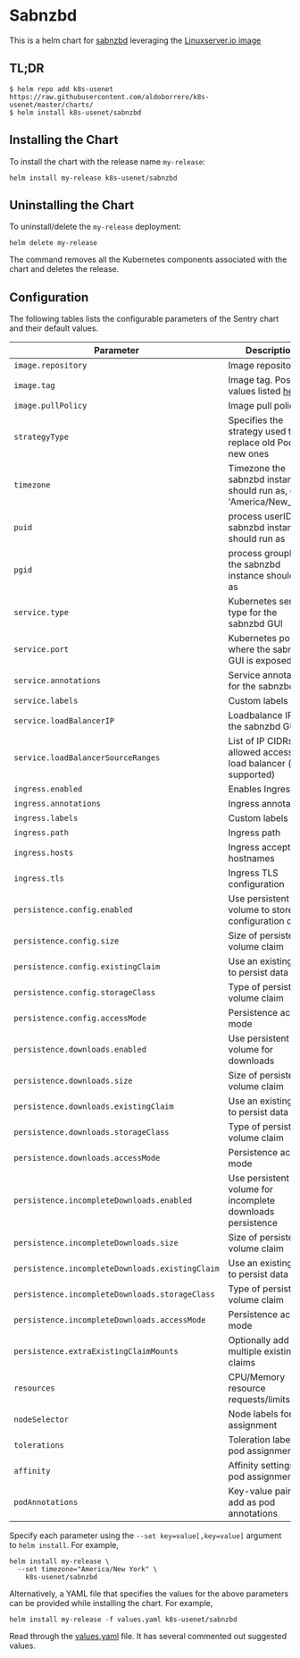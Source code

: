# Sabnzbd

This is a helm chart for [sabnzbd](https://sabnzbd.org/) leveraging the [Linuxserver.io image](https://hub.docker.com/r/linuxserver/sabnzbd/)

## TL;DR

```shell
$ helm repo add k8s-usenet https://raw.githubusercontent.com/aldoborrero/k8s-usenet/master/charts/
$ helm install k8s-usenet/sabnzbd
```

## Installing the Chart

To install the chart with the release name `my-release`:

```console
helm install my-release k8s-usenet/sabnzbd
```

## Uninstalling the Chart

To uninstall/delete the `my-release` deployment:

```console
helm delete my-release
```

The command removes all the Kubernetes components associated with the chart and deletes the release.

## Configuration

The following tables lists the configurable parameters of the Sentry chart and their default values.

| Parameter                              | Description                                                                                   | Default               |
| -------------------------------------- | --------------------------------------------------------------------------------------------- | --------------------- |
| `image.repository`                     | Image repository                                                                              | `linuxserver/sabnzbd` |
| `image.tag`                            | Image tag. Possible values listed [here](https://hub.docker.com/r/linuxserver/sabnzbd/tags/). | `latest`        |
| `image.pullPolicy`                     | Image pull policy                                                                             | `Always`              |
| `strategyType`                         | Specifies the strategy used to replace old Pods by new ones                                   | `Recreate`            |
| `timezone`                             | Timezone the sabnzbd instance should run as, e.g. 'America/New_York'                          | `UTC`                 |
| `puid`                                 | process userID the sabnzbd instance should run as                                             | `1001`                |
| `pgid`                                 | process groupID the sabnzbd instance should run as                                            | `1001`                |
| `service.type`                         | Kubernetes service type for the sabnzbd GUI                                                   | `ClusterIP`           |
| `service.port`                         | Kubernetes port where the sabnzbd GUI is exposed                                              | `8080`                |
| `service.annotations`                  | Service annotations for the sabnzbd GUI                                                       | `{}`                  |
| `service.labels`                       | Custom labels                                                                                 | `{}`                  |
| `service.loadBalancerIP`               | Loadbalance IP for the sabnzbd GUI                                                            | `{}`                  |
| `service.loadBalancerSourceRanges`     | List of IP CIDRs allowed access to load balancer (if supported)                               | None                  |
| `ingress.enabled`                      | Enables Ingress                                                                               | `false`               |
| `ingress.annotations`                  | Ingress annotations                                                                           | `{}`                  |
| `ingress.labels`                       | Custom labels                                                                                 | `{}`                  |
| `ingress.path`                         | Ingress path                                                                                  | `/`                   |
| `ingress.hosts`                        | Ingress accepted hostnames                                                                    | `sabnzbd.local`       |
| `ingress.tls`                          | Ingress TLS configuration                                                                     | `[]`                  |
| `persistence.config.enabled`           | Use persistent volume to store configuration data                                             | `true`                |
| `persistence.config.size`              | Size of persistent volume claim                                                               | `1Gi`                 |
| `persistence.config.existingClaim`     | Use an existing PVC to persist data                                                           | `nil`                 |
| `persistence.config.storageClass`      | Type of persistent volume claim                                                               | `-`                   |
| `persistence.config.accessMode`        | Persistence access mode                                                                       | `ReadWriteOnce`       |
| `persistence.downloads.enabled`        | Use persistent volume for downloads                                                           | `true`                |
| `persistence.downloads.size`           | Size of persistent volume claim                                                               | `10Gi`                |
| `persistence.downloads.existingClaim`  | Use an existing PVC to persist data                                                           | `nil`                 |
| `persistence.downloads.storageClass`   | Type of persistent volume claim                                                               | `-`                   |
| `persistence.downloads.accessMode`     | Persistence access mode                                                                       | `ReadWriteOnce`       |
| `persistence.incompleteDownloads.enabled`               | Use persistent volume for incomplete downloads persistence                                                 | `true`                |
| `persistence.incompleteDownloads.size`                  | Size of persistent volume claim                                                               | `10Gi`                |
| `persistence.incompleteDownloads.existingClaim`         | Use an existing PVC to persist data                                                           | `nil`                 |
| `persistence.incompleteDownloads.storageClass`          | Type of persistent volume claim                                                               | `-`                   |
| `persistence.incompleteDownloads.accessMode`            | Persistence access mode                                                                       | `ReadWriteOnce`       |
| `persistence.extraExistingClaimMounts` | Optionally add multiple existing claims                                                       | `[]`                  |
| `resources`                            | CPU/Memory resource requests/limits                                                           | `{}`                  |
| `nodeSelector`                         | Node labels for pod assignment                                                                | `{}`                  |
| `tolerations`                          | Toleration labels for pod assignment                                                          | `[]`                  |
| `affinity`                             | Affinity settings for pod assignment                                                          | `{}`                  |
| `podAnnotations`                       | Key-value pairs to add as pod annotations                                                     | `{}`                  |

Specify each parameter using the `--set key=value[,key=value]` argument to `helm install`. For example,

```console
helm install my-release \
  --set timezone="America/New York" \
    k8s-usenet/sabnzbd
```

Alternatively, a YAML file that specifies the values for the above parameters can be provided while installing the chart. For example,

```console
helm install my-release -f values.yaml k8s-usenet/sabnzbd
```

Read through the [values.yaml](values.yaml) file. It has several commented out suggested values.
